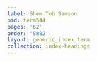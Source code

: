 ```yaml
---
label: Shem Tob Samson
pid: term544
pages: '62'
order: '0882'
layout: generic_index_term
collection: index-headings
---
```

